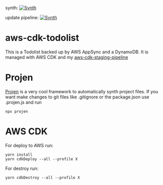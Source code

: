 synth: [![Synth](https://usz4mw9bjf.execute-api.eu-central-1.amazonaws.com/prod/)](https://usz4mw9bjf.execute-api.eu-central-1.amazonaws.com/prod/?url=true)

update pipeline: [![Synth](https://usz4mw9bjf.execute-api.eu-central-1.amazonaws.com/prod/?projectName=CdkPipelineUpdatePipelineSe-NGzkFjkPK9uo)](https://usz4mw9bjf.execute-api.eu-central-1.amazonaws.com/prod/?url=true&projectName=CdkPipelineUpdatePipelineSe-NGzkFjkPK9uo)

# aws-cdk-todolist

This is a Todolist backed up by AWS AppSync and a DynamoDB. It is managed with AWS CDK and my [aws-cdk-staging-pipeline](https://github.com/mmuller88/aws-cdk-staging-pipeline)

# Projen

[Projen](https://github.com/projen/projen) is a very cool framework to automatically synth project files. If you want make changes to git files like .gitignore or the package.json use .projen.js and run

```
npx projen
```

# AWS CDK

For deploy to AWS run:

```
yarn install
yarn cdkDeploy --all --profile X
```

For destroy run:

```
yarn cdkDestroy --all --profile X
```
